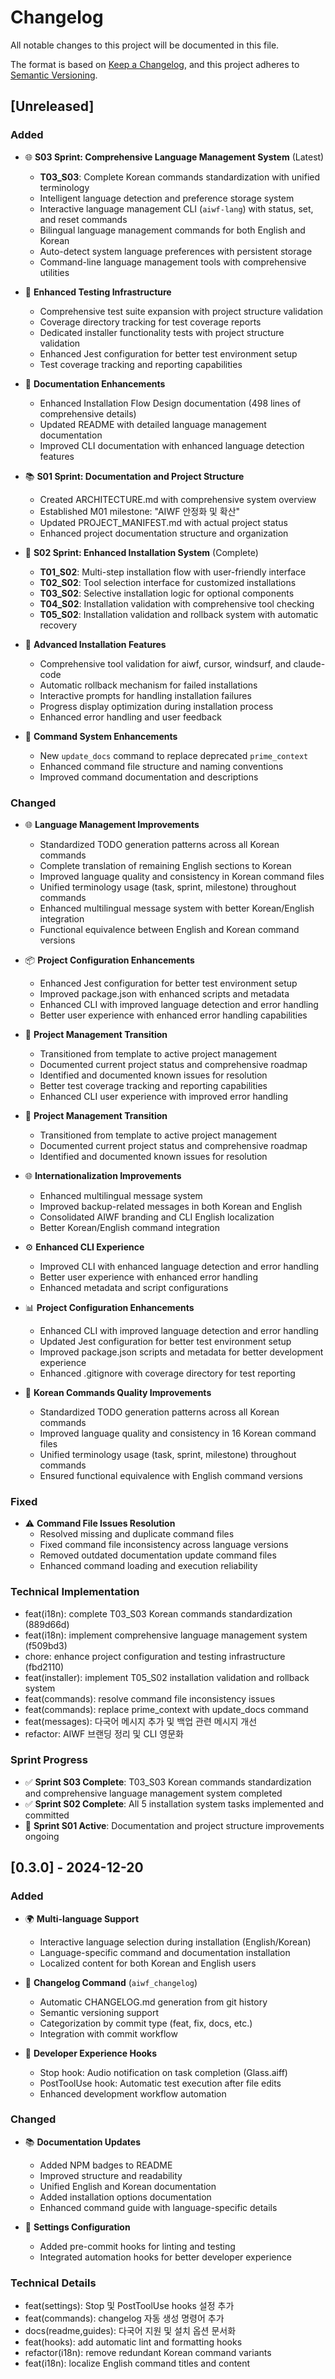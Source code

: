 # Changelog

All notable changes to this project will be documented in this file.

The format is based on [Keep a Changelog](https://keepachangelog.com/en/1.0.0/),
and this project adheres to [Semantic Versioning](https://semver.org/spec/v2.0.0.html).

## [Unreleased]

### Added
- 🌐 **S03 Sprint: Comprehensive Language Management System** (Latest)
  - **T03_S03**: Complete Korean commands standardization with unified terminology
  - Intelligent language detection and preference storage system
  - Interactive language management CLI (`aiwf-lang`) with status, set, and reset commands
  - Bilingual language management commands for both English and Korean
  - Auto-detect system language preferences with persistent storage
  - Command-line language management tools with comprehensive utilities

- 🧪 **Enhanced Testing Infrastructure**
  - Comprehensive test suite expansion with project structure validation
  - Coverage directory tracking for test coverage reports
  - Dedicated installer functionality tests with project structure validation
  - Enhanced Jest configuration for better test environment setup
  - Test coverage tracking and reporting capabilities

- 📖 **Documentation Enhancements**
  - Enhanced Installation Flow Design documentation (498 lines of comprehensive details)
  - Updated README with detailed language management documentation
  - Improved CLI documentation with enhanced language detection features

- 📚 **S01 Sprint: Documentation and Project Structure**
  - Created ARCHITECTURE.md with comprehensive system overview
  - Established M01 milestone: "AIWF 안정화 및 확산"
  - Updated PROJECT_MANIFEST.md with actual project status
  - Enhanced project documentation structure and organization

- 💾 **S02 Sprint: Enhanced Installation System** (Complete)
  - **T01_S02**: Multi-step installation flow with user-friendly interface
  - **T02_S02**: Tool selection interface for customized installations
  - **T03_S02**: Selective installation logic for optional components
  - **T04_S02**: Installation validation with comprehensive tool checking
  - **T05_S02**: Installation validation and rollback system with automatic recovery

- 🔧 **Advanced Installation Features**
  - Comprehensive tool validation for aiwf, cursor, windsurf, and claude-code
  - Automatic rollback mechanism for failed installations
  - Interactive prompts for handling installation failures
  - Progress display optimization during installation process
  - Enhanced error handling and user feedback

- 📝 **Command System Enhancements**
  - New `update_docs` command to replace deprecated `prime_context`
  - Enhanced command file structure and naming conventions
  - Improved command documentation and descriptions


### Changed
- 🌐 **Language Management Improvements**
  - Standardized TODO generation patterns across all Korean commands
  - Complete translation of remaining English sections to Korean
  - Improved language quality and consistency in Korean command files
  - Unified terminology usage (task, sprint, milestone) throughout commands
  - Enhanced multilingual message system with better Korean/English integration
  - Functional equivalence between English and Korean command versions

- 📦 **Project Configuration Enhancements**
  - Enhanced Jest configuration for better test environment setup
  - Improved package.json with enhanced scripts and metadata
  - Enhanced CLI with improved language detection and error handling
  - Better user experience with enhanced error handling capabilities

- 🔧 **Project Management Transition**
  - Transitioned from template to active project management
  - Documented current project status and comprehensive roadmap
  - Identified and documented known issues for resolution
  - Better test coverage tracking and reporting capabilities
  - Enhanced CLI user experience with improved error handling

- 🔧 **Project Management Transition**
  - Transitioned from template to active project management
  - Documented current project status and comprehensive roadmap
  - Identified and documented known issues for resolution

- 🌐 **Internationalization Improvements**
  - Enhanced multilingual message system
  - Improved backup-related messages in both Korean and English
  - Consolidated AIWF branding and CLI English localization
  - Better Korean/English command integration

- ⚙️ **Enhanced CLI Experience**
  - Improved CLI with enhanced language detection and error handling
  - Better user experience with enhanced error handling
  - Enhanced metadata and script configurations

- 📊 **Project Configuration Enhancements**
  - Enhanced CLI with improved language detection and error handling
  - Updated Jest configuration for better test environment setup
  - Improved package.json scripts and metadata for better development experience
  - Enhanced .gitignore with coverage directory for test reporting

- 📝 **Korean Commands Quality Improvements**
  - Standardized TODO generation patterns across all Korean commands
  - Improved language quality and consistency in 16 Korean command files
  - Unified terminology usage (task, sprint, milestone) throughout commands
  - Ensured functional equivalence with English command versions

### Fixed
- ⚠️ **Command File Issues Resolution**
  - Resolved missing and duplicate command files
  - Fixed command file inconsistency across language versions
  - Removed outdated documentation update command files
  - Enhanced command loading and execution reliability

### Technical Implementation
- feat(i18n): complete T03_S03 Korean commands standardization (889d66d)
- feat(i18n): implement comprehensive language management system (f509bd3)
- chore: enhance project configuration and testing infrastructure (fbd2110)
- feat(installer): implement T05_S02 installation validation and rollback system
- feat(commands): resolve command file inconsistency issues  
- feat(commands): replace prime_context with update_docs command
- feat(messages): 다국어 메시지 추가 및 백업 관련 메시지 개선
- refactor: AIWF 브랜딩 정리 및 CLI 영문화

### Sprint Progress
- ✅ **Sprint S03 Complete**: T03_S03 Korean commands standardization and comprehensive language management system completed
- ✅ **Sprint S02 Complete**: All 5 installation system tasks implemented and committed
- 🚧 **Sprint S01 Active**: Documentation and project structure improvements ongoing

## [0.3.0] - 2024-12-20

### Added
- 🌍 **Multi-language Support**
  - Interactive language selection during installation (English/Korean)
  - Language-specific command and documentation installation
  - Localized content for both Korean and English users
  
- 📝 **Changelog Command** (`aiwf_changelog`)
  - Automatic CHANGELOG.md generation from git history
  - Semantic versioning support
  - Categorization by commit type (feat, fix, docs, etc.)
  - Integration with commit workflow
  
- 🔔 **Developer Experience Hooks**
  - Stop hook: Audio notification on task completion (Glass.aiff)
  - PostToolUse hook: Automatic test execution after file edits
  - Enhanced development workflow automation

### Changed
- 📚 **Documentation Updates**
  - Added NPM badges to README
  - Improved structure and readability
  - Unified English and Korean documentation
  - Added installation options documentation
  - Enhanced command guide with language-specific details

- 🔧 **Settings Configuration**
  - Added pre-commit hooks for linting and testing
  - Integrated automation hooks for better developer experience

### Technical Details
- feat(settings): Stop 및 PostToolUse hooks 설정 추가
- feat(commands): changelog 자동 생성 명령어 추가  
- docs(readme,guides): 다국어 지원 및 설치 옵션 문서화
- feat(hooks): add automatic lint and formatting hooks
- refactor(i18n): remove redundant Korean command variants
- feat(i18n): localize English command titles and content
